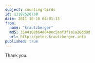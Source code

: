 ```yaml
---
subject: counting-birds
id: 13187520730
date: 2011-10-16 04:01:13
from:
  name: "krautzberger"
  md5: 35e4168b64e040ec5aaf3f1a1a26dd9d
  url: http://peter.krautzberger.info
published: true
---
```

Thank you.
